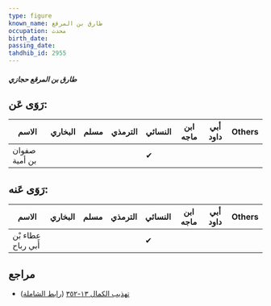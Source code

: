 ```yaml
---
type: figure
known_name: طارق بن المرقع
occupation: محدث
birth_date:
passing_date:
tahdhib_id: 2955
---
```

##### طارق بن المرقع حجازي

## رَوَى عَن:
| الاسم         | البخاري | مسلم | الترمذي | النسائي | ابن ماجه | أبي داود | Others |
| ------------- | ------- | ---- | ------- | ------- | -------- | -------- | ------ |
| صفوان بن أمية |         |      |         | ✔       |          |          |        |
## رَوَى عَنه:
| الاسم              | البخاري | مسلم | الترمذي | النسائي | ابن ماجه | أبي داود | Others |
| ------------------ | ------- | ---- | ------- | ------- | -------- | -------- | ------ |
| عطاء بْن أَبي رباح |         |      |         | ✔       |          |          |        |
## مراجع
- [تهذيب الكمال ١٣-٣٥٢](obsidian://open?vault=Tahdhib-al-Kamal&file=Figures/٢٩٥٥-طارق%20بن%20المرقع%20حجازي) ([رابط الشاملة](https://shamela.ws/book/3722/6733))